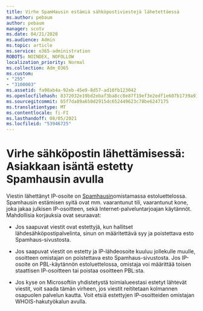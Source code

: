 ```yaml
---
title: Virhe SpamHausin estämiä sähköpostiviestejä lähetettäessä
ms.author: pebaum
author: pebaum
manager: scotv
ms.date: 04/21/2020
ms.audience: Admin
ms.topic: article
ms.service: o365-administration
ROBOTS: NOINDEX, NOFOLLOW
localization_priority: Normal
ms.collection: Adm_O365
ms.custom:
- "255"
- "3100003"
ms.assetid: fa98ab4a-92eb-45e9-8d57-ad10fb123042
ms.openlocfilehash: 8372032e19bd2ebaf3ba8cc8e87f19ef3e2edf1e607b1739a919f6dcc443cd97
ms.sourcegitcommit: b5f7da89a650d2915dc652449623c78be6247175
ms.translationtype: MT
ms.contentlocale: fi-FI
ms.lasthandoff: 08/05/2021
ms.locfileid: "53946725"
---
```

# <a name="error-sending-email-client-host-blocked-using-spamhaus"></a>Virhe sähköpostin lähettämisessä: Asiakkaan isäntä estetty Spamhausin avulla

Viestin lähettänyt IP-osoite on [Spamhausin](https://go.microsoft.com/fwlink/p/?linkid=123245)omistamassa estoluettelossa. Spamhausin estämisen syitä ovat mm. vaarantunut tili, vaarantunut kone, joka jakaa julkisen IP-osoitteen, sekä Internet-palveluntarjoajan käytännöt. Mahdollisia korjauksia ovat seuraavat:
  
- Jos saapuvat viestit ovat estettyjä, kun hallitset lähdesähköpostipalvelinta, sinun on määritettävä syy ja poistettava esto Spamhaus-sivustosta.

- Jos saapuvat viestit on estetty ja IP-lähdeosoite kuuluu jollekulle muulle, osoitteen omistajan on poistettava esto Spamhaus-sivustosta. Jos IP-osoite on PBL-käytännön estoluettelossa, omistaja voi määrittää toisen staattisen IP-osoitteen tai poistaa osoitteen PBL:sta.

- Jos kyse on Microsoftiin yhdistetystä toimialueestasi estetyt lähtevät viestit, voit saada tämän virheen, jos viestit reititetaan kolmannen osapuolen palvelun kautta. Voit etsiä estettyjen IP-osoitteiden omistajan WHOIS-hakutyökalun avulla.
